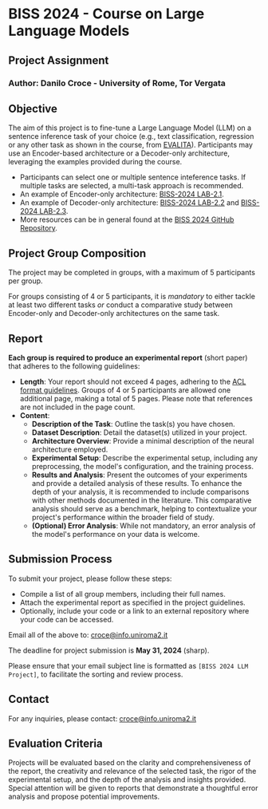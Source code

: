 # BISS 2024 - Course on Large Language Models
## Project Assignment

### Author: Danilo Croce - University of Rome, Tor Vergata

## Objective

The aim of this project is to fine-tune a Large Language Model (LLM) on a sentence inference task of your choice (e.g., text classification,  regression or any other task as shown in the course, from [EVALITA](https://www.evalita.it/campaigns/evalita-2023/tasks/)). Participants may use an Encoder-based architecture or a Decoder-only architecture, leveraging the examples provided during the course.

- Participants can select one or multiple sentence inteference tasks. If multiple tasks are selected, a multi-task approach is recommended.
- An example of Encoder-only architecture: [BISS-2024 LAB-2.1](https://github.com/crux82/BISS-2024/blob/main/BISS-2024_LAB-1_Training_BERT_based_models_in_few_lines_of_code.ipynb).
- An example of Decoder-only architecture: [BISS-2024 LAB-2.2](https://github.com/crux82/BISS-2024/blob/main/BISS-2024_LAB-2.2_ExtremITA_train.ipynb) and [BISS-2024 LAB-2.3](https://github.com/crux82/BISS-2024/blob/main/BISS-2024_LAB-2.3_ExtremITA_inference.ipynb).
- More resources can be in general found at the [BISS 2024 GitHub Repository](https://github.com/crux82/BISS-2024).

## Project Group Composition

The project may be completed in groups, with a maximum of 5 participants per group.

For groups consisting of 4 or 5 participants, it is *mandatory* to either tackle at least two different tasks *or* conduct a comparative study between Encoder-only and Decoder-only architectures on the same task.

## Report

**Each group is required to produce an experimental report** (short paper) that adheres to the following guidelines:

- **Length**: Your report should not exceed 4 pages, adhering to the [ACL format guidelines](https://github.com/acl-org/acl-style-files). Groups of 4 or 5 participants are allowed one additional page, making a total of 5 pages. Please note that references are not included in the page count.
- **Content**:
  - **Description of the Task**: Outline the task(s) you have chosen.
  - **Dataset Description**: Detail the dataset(s) utilized in your project.
  - **Architecture Overview**: Provide a minimal description of the neural architecture employed.
  - **Experimental Setup**: Describe the experimental setup, including any preprocessing, the model's configuration, and the training process.
  - **Results and Analysis**: Present the outcomes of your experiments and provide a detailed analysis of these results. To enhance the depth of your analysis, it is recommended to include comparisons with other methods documented in the literature. This comparative analysis should serve as a benchmark, helping to contextualize your project's performance within the broader field of study.
  - **(Optional) Error Analysis**: While not mandatory, an error analysis of the model's performance on your data is welcome.


## Submission Process

To submit your project, please follow these steps:

- Compile a list of all group members, including their full names.
- Attach the experimental report as specified in the project guidelines.
- Optionally, include your code or a link to an external repository where your code can be accessed.

Email all of the above to: [croce@info.uniroma2.it](mailto:croce@info.uniroma2.it)

The deadline for project submission is **May 31, 2024** (sharp). 

Please ensure that your email subject line is formatted as ``[BISS 2024 LLM Project]``, to facilitate the sorting and review process.
  


## Contact

For any inquiries, please contact: [croce@info.uniroma2.it](mailto:croce@info.uniroma2.it)

## Evaluation Criteria
Projects will be evaluated based on the clarity and comprehensiveness of the report, the creativity and relevance of the selected task, the rigor of the experimental setup, and the depth of the analysis and insights provided. Special attention will be given to reports that demonstrate a thoughtful error analysis and propose potential improvements.